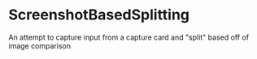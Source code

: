 # ScreenshotBasedSplitting
An attempt to capture input from a capture card and "split" based off of image comparison
